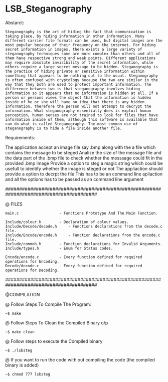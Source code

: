 # LSB_Steganography

Abstarct:
 
	Steganography is the art of hiding the fact that communication is taking place, by hiding information in other information. Many different carrier file formats can be used, but digital images are the most popular because of their frequency on the internet. For hiding secret information in images, there exists a large variety of steganography techniques some are more complex than others and all of them have respective strong and weak points. Different applications may require absolute invisibility of the secret information, while others require a large secret message to be hidden. Steganography is the practice of hiding private or sensitive information within something that appears to be nothing out to the usual. Steganography is often confused with cryptology because the two are similar in the way that they both are used to protect important information. The difference between two is that steganography involves hiding information so it appears that no information is hidden at all. If a person or persons views the object that the information is hidden inside of he or she will have no idea that there is any hidden information, therefore the person will not attempt to decrypt the information. What steganography essentially does is exploit human perception, human senses are not trained to look for files that have information inside of them, although this software is available that can do what is called Steganography. The most common use of steganography is to hide a file inside another file.



Requirements:

The application accept an image file say .bmp along with the a  file which contains the message to be steged
Analize the size of the message file and the data part of the .bmp file to check whether the messsage could fit in the provided .bmp image
Provide a option to steg a magic string which could be usefull to identify whether the image is steged or not
The appliaction should provide a option to decrpt the file
This has to be an command line apliaction and all the options has to be passed as an command line argument


#########################################################################################

@ FILES

    main.c		    		- Functions Prototype And The Main Function.
	
	Include/colour.h		- Declaration of colour values.
	Include/Decode/decode.h		- Functions declarations from the decode.c file.
	Include/Encode/encode.h		- Function declarations from the encode.c file.
	Include/commoh.h		- Function declarations for Invalid Arguments.
	Include/types.h			- Enum for Status codes.
	
	Encode/encode.c			- Every function defined for required operations for Encoding.
	Decode/decode.c			- Every function defined for required operations for Decoding.
	
#########################################################################################

@COMPILATION


@ Follow Steps To Compile The Program:

	~$ make

@ Follow Steps To Clean the Compiled Binary o/p

	~$ make clean

@ Follow steps to execute the Compiled binary

	~$ ./lsbsteg


@ If you want to run the code with out compiling the code (the compiled binary is added)

	~$ chmod 777 lsbsteg
 
	
